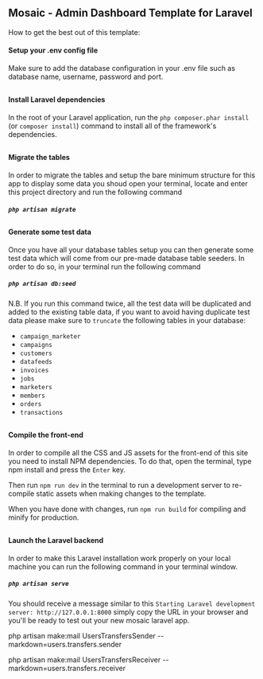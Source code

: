 
## Mosaic - Admin Dashboard Template for Laravel

How to get the best out of this template:

#### Setup your .env config file

Make sure to add the database configuration in your .env file such as database name, username, password and port.

##
#### Install Laravel dependencies

In the root of your Laravel application, run the ``php composer.phar install`` (or ``composer install``) command to install all of the framework's dependencies. 

##
#### Migrate the tables

In order to migrate the tables and setup the bare minimum structure for this app
to display some data you shoud open your terminal, locate and enter this project
directory and run the following command

##### ``php artisan migrate``

##
#### Generate some test data

Once you have all your database tables setup you can then generate some test data
which will come from our pre-made database table seeders.
In order to do so, in your terminal run the following command

##### ``php artisan db:seed``

N.B. If you run this command twice, all the test data will be duplicated and added
to the existing table data, if you want to avoid having duplicate test data please
make sure to ``truncate`` the following tables in your database:
- ``campaign_marketer``
- ``campaigns``
- ``customers``
- ``datafeeds``
- ``invoices``
- ``jobs``
- ``marketers``
- ``members``
- ``orders``
- ``transactions``

##
#### Compile the front-end
 
In order to compile all the CSS and JS assets for the front-end of this site you need to install NPM dependencies. To do that, open the terminal, type npm install and press the ``Enter`` key.

Then run ``npm run dev`` in the terminal to run a development server to re-compile static assets when making changes to the template.

When you have done with changes, run ``npm run build`` for compiling and minify for production.

##
#### Launch the Laravel backend

In order to make this Laravel installation work properly on your local machine you
can run the following command in your terminal window.

##### ``php artisan serve``

You should receive a message similar to this
``Starting Laravel development server: http://127.0.0.1:8000`` simply copy the URL
in your browser and you'll be ready to test out your new mosaic laravel app.


php artisan make:mail UsersTransfersSender --markdown=users.transfers.sender

php artisan make:mail UsersTransfersReceiver --markdown=users.transfers.receiver
